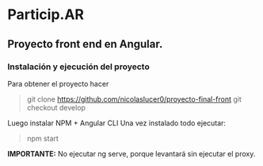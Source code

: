 # Particip.AR 

## Proyecto front end en Angular.

### Instalación y ejecución del proyecto

Para obtener el proyecto hacer

> git clone https://github.com/nicolaslucer0/proyecto-final-front
> git checkout develop

Luego instalar NPM + Angular CLI
Una vez instalado todo ejecutar:

> npm start

**IMPORTANTE:** No ejecutar ng serve, porque levantará sin ejecutar el proxy.


